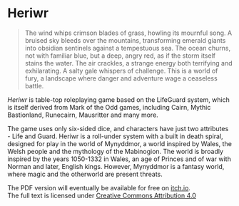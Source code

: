 # Heriwr

> The wind whips crimson blades of grass, howling its mournful song. A bruised sky bleeds over the mountains, transforming emerald giants into obsidian sentinels against a tempestuous sea. The ocean churns, not with familiar blue, but a deep, angry red, as if the storm itself stains the water. The air crackles, a strange energy both terrifying and exhilarating. A salty gale whispers of challenge. This is a world of fury, a landscape where danger and adventure wage a ceaseless battle.

<i>Heriwr</i> is table-top roleplaying game based on the LifeGuard system, which is itself derived from Mark of the Odd games, including Cairn, Mythic Bastionland, Runecairn, Mausritter and many more.

The game uses only six-sided dice, and characters have just two attributes - Life and Guard. Heriwr is a roll-under system with a built in death spiral, designed for play in the world of Mynyddmor, a world inspired by Wales, the Welsh people and the mythology of the Mabinogion. The world is broadly inspired by the years 1050-1332 in Wales, an age of Princes and of war with Norman and later, English kings. However, Mynyddmor is a fantasy world, where magic and the otherworld are present threats.

The PDF version will eventually be available for free on [itch.io](https://gwyllgi.itch.io).  
The full text is licensed under [Creative Commons Attribution 4.0](https://creativecommons.org/licenses/by/4.0/)  
